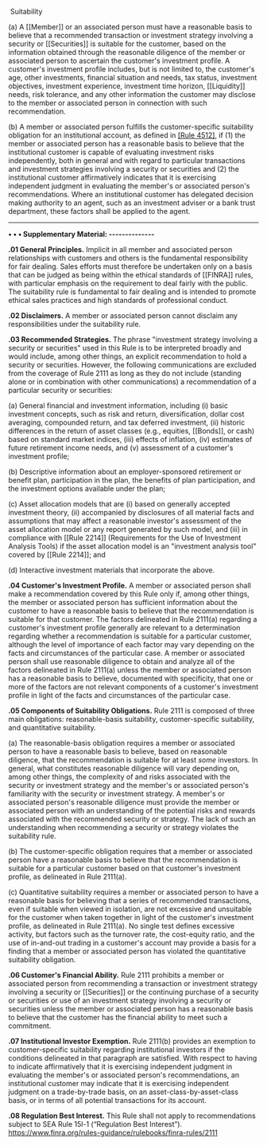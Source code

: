  Suitability

(a) A [[Member]] or an associated person must have a reasonable basis to believe that a recommended transaction or investment strategy involving a security or [[Securities]] is suitable for the customer, based on the information obtained through the reasonable diligence of the member or associated person to ascertain the customer's investment profile. A customer's investment profile includes, but is not limited to, the customer's age, other investments, financial situation and needs, tax status, investment objectives, investment experience, investment time horizon, [[Liquidity]] needs, risk tolerance, and any other information the customer may disclose to the member or associated person in connection with such recommendation.

(b) A member or associated person fulfills the customer-specific suitability obligation for an institutional account, as defined in [[Rule 4512]](c), if (1) the member or associated person has a reasonable basis to believe that the institutional customer is capable of evaluating investment risks independently, both in general and with regard to particular transactions and investment strategies involving a security or securities and (2) the institutional customer affirmatively indicates that it is exercising independent judgment in evaluating the member's or associated person's recommendations. Where an institutional customer has delegated decision making authority to an agent, such as an investment adviser or a bank trust department, these factors shall be applied to the agent.

---

**• • • Supplementary Material: --------------**

**.01 General Principles.** Implicit in all member and associated person relationships with customers and others is the fundamental responsibility for fair dealing. Sales efforts must therefore be undertaken only on a basis that can be judged as being within the ethical standards of [[FINRA]] rules, with particular emphasis on the requirement to deal fairly with the public. The suitability rule is fundamental to fair dealing and is intended to promote ethical sales practices and high standards of professional conduct.

**.02 Disclaimers.** A member or associated person cannot disclaim any responsibilities under the suitability rule.

**.03 Recommended Strategies.** The phrase "investment strategy involving a security or securities" used in this Rule is to be interpreted broadly and would include, among other things, an explicit recommendation to hold a security or securities. However, the following communications are excluded from the coverage of Rule 2111 as long as they do not include (standing alone or in combination with other communications) a recommendation of a particular security or securities:

(a) General financial and investment information, including (i) basic investment concepts, such as risk and return, diversification, dollar cost averaging, compounded return, and tax deferred investment, (ii) historic differences in the return of asset classes (e.g., equities, [[Bonds]], or cash) based on standard market indices, (iii) effects of inflation, (iv) estimates of future retirement income needs, and (v) assessment of a customer's investment profile;

(b) Descriptive information about an employer-sponsored retirement or benefit plan, participation in the plan, the benefits of plan participation, and the investment options available under the plan;

(c) Asset allocation models that are (i) based on generally accepted investment theory, (ii) accompanied by disclosures of all material facts and assumptions that may affect a reasonable investor's assessment of the asset allocation model or any report generated by such model, and (iii) in compliance with [[Rule 2214]] (Requirements for the Use of Investment Analysis Tools) if the asset allocation model is an "investment analysis tool" covered by [[Rule 2214]]; and

(d) Interactive investment materials that incorporate the above.

**.04 Customer's Investment Profile.** A member or associated person shall make a recommendation covered by this Rule only if, among other things, the member or associated person has sufficient information about the customer to have a reasonable basis to believe that the recommendation is suitable for that customer. The factors delineated in Rule 2111(a) regarding a customer's investment profile generally are relevant to a determination regarding whether a recommendation is suitable for a particular customer, although the level of importance of each factor may vary depending on the facts and circumstances of the particular case. A member or associated person shall use reasonable diligence to obtain and analyze all of the factors delineated in Rule 2111(a) unless the member or associated person has a reasonable basis to believe, documented with specificity, that one or more of the factors are not relevant components of a customer's investment profile in light of the facts and circumstances of the particular case.

**.05 Components of Suitability Obligations.** Rule 2111 is composed of three main obligations: reasonable-basis suitability, customer-specific suitability, and quantitative suitability.

(a) The reasonable-basis obligation requires a member or associated person to have a reasonable basis to believe, based on reasonable diligence, that the recommendation is suitable for at least _some_ investors. In general, what constitutes reasonable diligence will vary depending on, among other things, the complexity of and risks associated with the security or investment strategy and the member's or associated person's familiarity with the security or investment strategy. A member's or associated person's reasonable diligence must provide the member or associated person with an understanding of the potential risks and rewards associated with the recommended security or strategy. The lack of such an understanding when recommending a security or strategy violates the suitability rule.

(b) The customer-specific obligation requires that a member or associated person have a reasonable basis to believe that the recommendation is suitable for a particular customer based on that customer's investment profile, as delineated in Rule 2111(a).

(c) Quantitative suitability requires a member or associated person to have a reasonable basis for believing that a series of recommended transactions, even if suitable when viewed in isolation, are not excessive and unsuitable for the customer when taken together in light of the customer's investment profile, as delineated in Rule 2111(a). No single test defines excessive activity, but factors such as the turnover rate, the cost-equity ratio, and the use of in-and-out trading in a customer's account may provide a basis for a finding that a member or associated person has violated the quantitative suitability obligation.

**.06 Customer's Financial Ability.** Rule 2111 prohibits a member or associated person from recommending a transaction or investment strategy involving a security or [[Securities]] or the continuing purchase of a security or securities or use of an investment strategy involving a security or securities unless the member or associated person has a reasonable basis to believe that the customer has the financial ability to meet such a commitment.

**.07 Institutional Investor Exemption.** Rule 2111(b) provides an exemption to customer-specific suitability regarding institutional investors if the conditions delineated in that paragraph are satisfied. With respect to having to indicate affirmatively that it is exercising independent judgment in evaluating the member's or associated person's recommendations, an institutional customer may indicate that it is exercising independent judgment on a trade-by-trade basis, on an asset-class-by-asset-class basis, or in terms of all potential transactions for its account.

**.08 Regulation Best Interest.** This Rule shall not apply to recommendations subject to SEA Rule 15l-1 (“Regulation Best Interest”).
https://www.finra.org/rules-guidance/rulebooks/finra-rules/2111